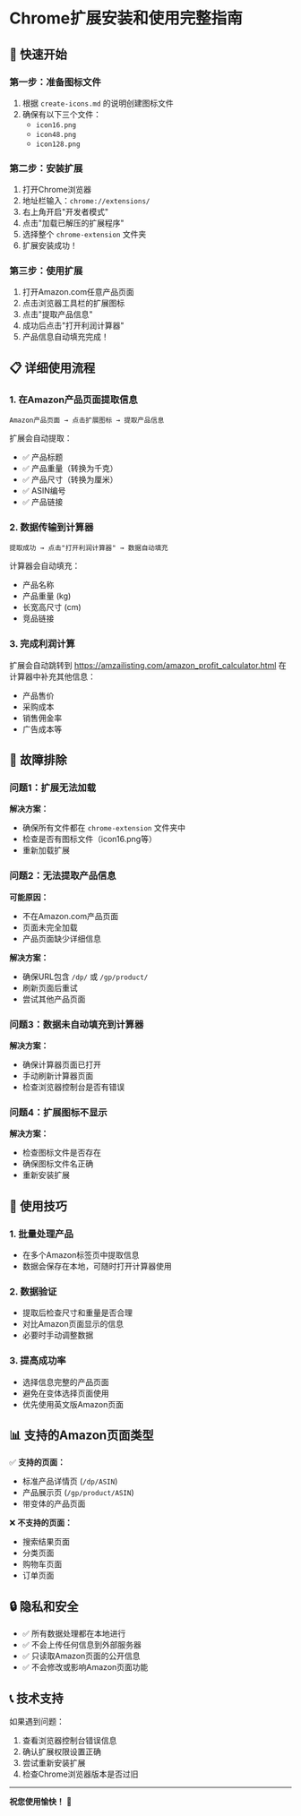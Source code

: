 # Chrome扩展安装和使用完整指南

## 🚀 快速开始

### 第一步：准备图标文件
1. 根据 `create-icons.md` 的说明创建图标文件
2. 确保有以下三个文件：
   - `icon16.png`
   - `icon48.png` 
   - `icon128.png`

### 第二步：安装扩展
1. 打开Chrome浏览器
2. 地址栏输入：`chrome://extensions/`
3. 右上角开启"开发者模式"
4. 点击"加载已解压的扩展程序"
5. 选择整个 `chrome-extension` 文件夹
6. 扩展安装成功！

### 第三步：使用扩展
1. 打开Amazon.com任意产品页面
2. 点击浏览器工具栏的扩展图标
3. 点击"提取产品信息"
4. 成功后点击"打开利润计算器"
5. 产品信息自动填充完成！

## 📋 详细使用流程

### 1. 在Amazon产品页面提取信息
```
Amazon产品页面 → 点击扩展图标 → 提取产品信息
```

扩展会自动提取：
- ✅ 产品标题
- ✅ 产品重量（转换为千克）
- ✅ 产品尺寸（转换为厘米）
- ✅ ASIN编号
- ✅ 产品链接

### 2. 数据传输到计算器
```
提取成功 → 点击"打开利润计算器" → 数据自动填充
```

计算器会自动填充：
- 产品名称
- 产品重量 (kg)
- 长宽高尺寸 (cm)
- 竞品链接

### 3. 完成利润计算
扩展会自动跳转到 https://amzailisting.com/amazon_profit_calculator.html
在计算器中补充其他信息：
- 产品售价
- 采购成本
- 销售佣金率
- 广告成本等

## 🔧 故障排除

### 问题1：扩展无法加载
**解决方案：**
- 确保所有文件都在 `chrome-extension` 文件夹中
- 检查是否有图标文件（icon16.png等）
- 重新加载扩展

### 问题2：无法提取产品信息
**可能原因：**
- 不在Amazon.com产品页面
- 页面未完全加载
- 产品页面缺少详细信息

**解决方案：**
- 确保URL包含 `/dp/` 或 `/gp/product/`
- 刷新页面后重试
- 尝试其他产品页面

### 问题3：数据未自动填充到计算器
**解决方案：**
- 确保计算器页面已打开
- 手动刷新计算器页面
- 检查浏览器控制台是否有错误

### 问题4：扩展图标不显示
**解决方案：**
- 检查图标文件是否存在
- 确保图标文件名正确
- 重新安装扩展

## 🎯 使用技巧

### 1. 批量处理产品
- 在多个Amazon标签页中提取信息
- 数据会保存在本地，可随时打开计算器使用

### 2. 数据验证
- 提取后检查尺寸和重量是否合理
- 对比Amazon页面显示的信息
- 必要时手动调整数据

### 3. 提高成功率
- 选择信息完整的产品页面
- 避免在变体选择页面使用
- 优先使用英文版Amazon页面

## 📊 支持的Amazon页面类型

✅ **支持的页面：**
- 标准产品详情页 (`/dp/ASIN`)
- 产品展示页 (`/gp/product/ASIN`)
- 带变体的产品页面

❌ **不支持的页面：**
- 搜索结果页面
- 分类页面
- 购物车页面
- 订单页面

## 🔒 隐私和安全

- ✅ 所有数据处理都在本地进行
- ✅ 不会上传任何信息到外部服务器
- ✅ 只读取Amazon页面的公开信息
- ✅ 不会修改或影响Amazon页面功能

## 📞 技术支持

如果遇到问题：
1. 查看浏览器控制台错误信息
2. 确认扩展权限设置正确
3. 尝试重新安装扩展
4. 检查Chrome浏览器版本是否过旧

---

**祝您使用愉快！** 🎉